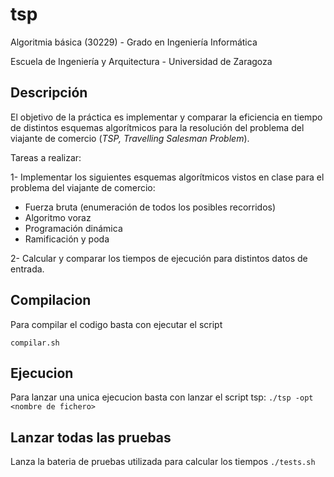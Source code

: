 # tsp
Algoritmia básica (30229) - Grado en Ingeniería Informática

Escuela de Ingeniería y Arquitectura - Universidad de Zaragoza

## Descripción
El objetivo de la práctica es implementar y comparar la eficiencia en tiempo de distintos esquemas algorítmicos para la resolución del problema del viajante de comercio (_TSP, Travelling Salesman Problem_).

Tareas a realizar:

1- Implementar los siguientes esquemas algorítmicos vistos en clase para el problema del viajante de comercio:
- Fuerza bruta (enumeración de todos los posibles recorridos)
- Algoritmo voraz
- Programación dinámica
- Ramificación y poda

2- Calcular y comparar los tiempos de ejecución para distintos datos de entrada.

## Compilacion

Para compilar el codigo basta con ejecutar el script

`compilar.sh`

## Ejecucion
Para lanzar una unica ejecucion basta con lanzar el script tsp:
`./tsp -opt <nombre de fichero>`

## Lanzar todas las pruebas
Lanza la bateria de pruebas utilizada para calcular los tiempos
`./tests.sh`
